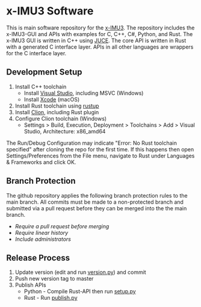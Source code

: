 # x-IMU3 Software

This is main software repository for the [x-IMU3](https://x-io.co.uk/x-imu3/). The repository includes the x-IMU3-GUI and APIs with examples for C, C++, C#, Python, and Rust. The x-IMU3 GUI is written in C++ using [JUCE](https://juce.com/). The core API is written in Rust with a generated C interface layer. APIs in all other languages are wrappers for the C interface layer.

## Development Setup

1. Install C++ toolchain
    - Install [Visual Studio](https://visualstudio.microsoft.com/), including MSVC (Windows)
    - Install [Xcode](https://developer.apple.com/xcode/) (macOS)
2. Install Rust toolchain using [rustup](https://rustup.rs/)
3. Install [Clion](https://www.jetbrains.com/clion/), including Rust plugin
4. Configure Clion toolchain (Windows)
    - Settings > Build, Execution, Deployment > Toolchains > Add > Visual Studio, Architecture: x86_amd64

The Run/Debug Configuration may indicate "Error: No Rust toolchain specified" after cloning the repo for the first time. If this happens then open Settings/Preferences from the File menu, navigate to Rust under Languages & Frameworks and click OK.

## Branch Protection

The github repository applies the following branch protection rules to the main branch. All commits must be made to a non-protected branch and submitted via a pull request before they can be merged into the the main branch.

- *Require a pull request before merging*
- *Require linear history*
- *Include administrators*

## Release Process

1. Update version (edit and run [version.py](https://github.com/xioTechnologies/x-IMU3-Software/tree/master/version.py)) and commit
2. Push new version tag to master
3. Publish APIs
    - Python - Compile Rust-API then run [setup.py](https://github.com/xioTechnologies/x-IMU3-Software/tree/master/x-IMU3-API/Python/setup.py)
    - Rust - Run [publish.py](https://github.com/xioTechnologies/x-IMU3-Software/tree/master/x-IMU3-API/Rust/publish.py)
